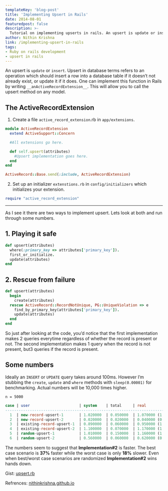 ```yaml
---
templateKey: 'blog-post'
title: 'Implementing Upsert in Rails'
date: 2014-08-01
featuredpost: false
description: >-
  Tutorial on implementing upserts in rails. An upsert is update or insert. Upsert in database terms refers to an operation which should insert a row into a database table if it doesn’t not already exist, or update it if it does.
author: Nithin Krishna 
link: /implementing-upsert-in-rails
tags:
- Ruby on rails development
- upsert in rails
---
```


An upsert is ```update``` or ```insert```. Upsert in database terms refers to an operation which should insert a row into a database table if it doesn’t not already exist, or update it if it does. One can implement this function in Rails by writing ```__anActiveRecordExtension__```. This will allow you to call the upsert method on any model.

## The ActiveRecordExtension

1. Create a file ```active_record_extension```.rb in ```app/extensions```.
```ruby
module ActiveRecordExtension
  extend ActiveSupport::Concern

  #All extensions go here.

  def self.upsert(attributes)
    #Upsert implementation goes here.
  end
end

ActiveRecord::Base.send(:include, ActiveRecordExtension)
```
2. Set up an initializer ```extenstions.rb``` in ```config/initializers``` which initializes your extension.
```ruby
require "active_record_extension"
```

* * *

As I see it there are two ways to implement upsert. Lets look at both and run through some numbers.

## 1. Playing it safe
```ruby
def upsert(attributes)
  where(:primary_key => attributes['primary_key']).
  first_or_initialize.
  update(attributes)
end
```

## 2. Rescue from failure
```ruby
def upsert(attributes)
  begin
  	create(attributes)
  rescue ActiveRecord::RecordNotUnique, PG::UniqueViolation => e
    find_by_primary_key(attributes['primary_key']).
    update(attributes)
  end
end
```

So just after looking at the code, you’d notice that the first implementation makes 2 queries everytime regardless of whether the record is present or not. The second implementation makes 1 query when the record is not present, but3 queries if the record is present.

## Some numbers

Ideally an ```INSERT``` or ```UPDATE``` query takes around 100ms. However I’m stubbing the ```create```, ```update``` and ```where``` methods with ```sleep(0.00001)``` for benchmarking. Actual numbers will be 10,000 times higher.

```n = 5000```

```sql
case | user                      | system    | total     | real
------------------------------------------------------------------------------
  1  | new-record-upsert-1       | 1.020000  | 0.050000  | 1.070000 (1.232924)
  2  | new-record-upsert-2       | 0.020000  | 0.020000  | 0.040000 (0.098955)
  3  | existing-record-upsert-1  | 0.890000  | 0.060000  | 0.950000 (1.098148)
  4  | existing-record-upsert-2  | 1.100000  | 0.070000  | 1.170000 (1.384870)
  5  | random-upsert-1           | 1.010000  | 0.150000  | 1.160000 (1.311646)
  6  | random-upsert-2           | 0.560000  | 0.060000  | 0.620000 (0.764272)
```
The numbers seem to suggest that __Implementation#2__ is faster. The best case scenario is __37%__ faster while the worst case is only __18%__ slower. Even when best/worst case scenarios are randomized __Implementation#2__ wins hands down.

Gist: [upsert.rb](https://gist.github.com/nithinkrishna/549fa9d7213485cad392)

Refrences: [nithinkrishna.github.io](http://nithinkrishna.github.io/2014-08-01-upsert-implementation-in-rails/)